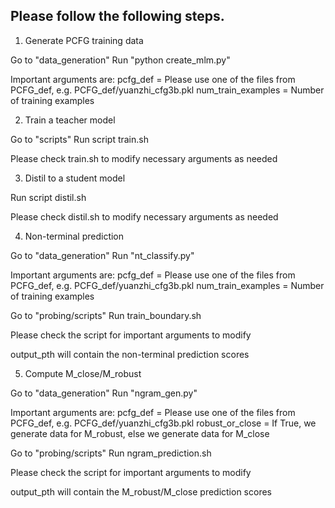 ## Please follow the following steps.
1. Generate PCFG training data

Go to "data_generation"
Run "python create_mlm.py"

Important arguments are:
pcfg_def = Please use one of the files from PCFG_def, e.g. PCFG_def/yuanzhi_cfg3b.pkl
num_train_examples = Number of training examples


2. Train a teacher model

Go to "scripts"
Run script train.sh

Please check train.sh to modify necessary arguments as needed

3. Distil to a student model

Run script distil.sh

Please check distil.sh to modify necessary arguments as needed

4. Non-terminal prediction

Go to "data_generation"
Run "nt_classify.py"

Important arguments are:
pcfg_def = Please use one of the files from PCFG_def, e.g. PCFG_def/yuanzhi_cfg3b.pkl
num_train_examples = Number of training examples

Go to "probing/scripts"
Run train_boundary.sh

Please check the script for important arguments to modify

output_pth will contain the non-terminal prediction scores

5. Compute M_close/M_robust

Go to "data_generation"
Run "ngram_gen.py"

Important arguments are:
pcfg_def = Please use one of the files from PCFG_def, e.g. PCFG_def/yuanzhi_cfg3b.pkl
robust_or_close = If True, we generate data for M_robust, else we generate data for M_close


Go to "probing/scripts"
Run ngram_prediction.sh

Please check the script for important arguments to modify

output_pth will contain the M_robust/M_close prediction scores




